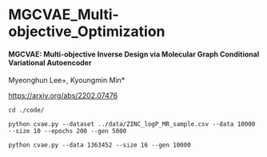 # MGCVAE_Multi-objective_Optimization


#### MGCVAE: Multi-objective Inverse Design via Molecular Graph Conditional Variational Autoencoder

Myeonghun Lee+, Kyoungmin Min*

https://arxiv.org/abs/2202.07476


```cd ./code/```


```python cvae.py --dataset ../data/ZINC_logP_MR_sample.csv --data 10000 --size 10 --epochs 200 --gen 5000```


```python cvae.py --data 1363452 --size 16 --gen 10000```
